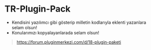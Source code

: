 # TR-Plugin-Pack
- Kendisini yazılımcı gibi gösterip milletin kodlarıyla eklenti yazanlara selam olsun!
- Konularımızı kopyalayanlarada selam olsun!

> https://forum.pluginmerkezi.com/d/18-plugin-paketi